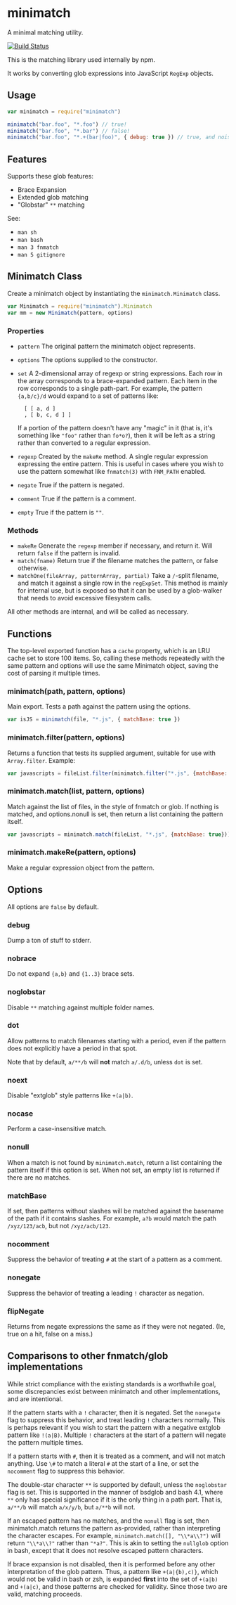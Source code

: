 # minimatch

A minimal matching utility.

[![Build Status](https://secure.travis-ci.org/isaacs/minimatch.svg)](http://travis-ci.org/isaacs/minimatch)


This is the matching library used internally by npm.

It works by converting glob expressions into JavaScript `RegExp`
objects.

## Usage

```javascript
var minimatch = require("minimatch")

minimatch("bar.foo", "*.foo") // true!
minimatch("bar.foo", "*.bar") // false!
minimatch("bar.foo", "*.+(bar|foo)", { debug: true }) // true, and noisy!
```

## Features

Supports these glob features:

* Brace Expansion
* Extended glob matching
* "Globstar" `**` matching

See:

* `man sh`
* `man bash`
* `man 3 fnmatch`
* `man 5 gitignore`

## Minimatch Class

Create a minimatch object by instantiating the `minimatch.Minimatch` class.

```javascript
var Minimatch = require("minimatch").Minimatch
var mm = new Minimatch(pattern, options)
```

### Properties

* `pattern` The original pattern the minimatch object represents.
* `options` The options supplied to the constructor.
* `set` A 2-dimensional array of regexp or string expressions.
  Each row in the
  array corresponds to a brace-expanded pattern.  Each item in the row
  corresponds to a single path-part.  For example, the pattern
  `{a,b/c}/d` would expand to a set of patterns like:

        [ [ a, d ]
        , [ b, c, d ] ]

    If a portion of the pattern doesn't have any "magic" in it
    (that is, it's something like `"foo"` rather than `fo*o?`), then it
    will be left as a string rather than converted to a regular
    expression.

* `regexp` Created by the `makeRe` method.  A single regular expression
  expressing the entire pattern.  This is useful in cases where you wish
  to use the pattern somewhat like `fnmatch(3)` with `FNM_PATH` enabled.
* `negate` True if the pattern is negated.
* `comment` True if the pattern is a comment.
* `empty` True if the pattern is `""`.

### Methods

* `makeRe` Generate the `regexp` member if necessary, and return it.
  Will return `false` if the pattern is invalid.
* `match(fname)` Return true if the filename matches the pattern, or
  false otherwise.
* `matchOne(fileArray, patternArray, partial)` Take a `/`-split
  filename, and match it against a single row in the `regExpSet`.  This
  method is mainly for internal use, but is exposed so that it can be
  used by a glob-walker that needs to avoid excessive filesystem calls.

All other methods are internal, and will be called as necessary.

## Functions

The top-level exported function has a `cache` property, which is an LRU
cache set to store 100 items.  So, calling these methods repeatedly
with the same pattern and options will use the same Minimatch object,
saving the cost of parsing it multiple times.

### minimatch(path, pattern, options)

Main export.  Tests a path against the pattern using the options.

```javascript
var isJS = minimatch(file, "*.js", { matchBase: true })
```

### minimatch.filter(pattern, options)

Returns a function that tests its
supplied argument, suitable for use with `Array.filter`.  Example:

```javascript
var javascripts = fileList.filter(minimatch.filter("*.js", {matchBase: true}))
```

### minimatch.match(list, pattern, options)

Match against the list of
files, in the style of fnmatch or glob.  If nothing is matched, and
options.nonull is set, then return a list containing the pattern itself.

```javascript
var javascripts = minimatch.match(fileList, "*.js", {matchBase: true}))
```

### minimatch.makeRe(pattern, options)

Make a regular expression object from the pattern.

## Options

All options are `false` by default.

### debug

Dump a ton of stuff to stderr.

### nobrace

Do not expand `{a,b}` and `{1..3}` brace sets.

### noglobstar

Disable `**` matching against multiple folder names.

### dot

Allow patterns to match filenames starting with a period, even if
the pattern does not explicitly have a period in that spot.

Note that by default, `a/**/b` will **not** match `a/.d/b`, unless `dot`
is set.

### noext

Disable "extglob" style patterns like `+(a|b)`.

### nocase

Perform a case-insensitive match.

### nonull

When a match is not found by `minimatch.match`, return a list containing
the pattern itself if this option is set.  When not set, an empty list
is returned if there are no matches.

### matchBase

If set, then patterns without slashes will be matched
against the basename of the path if it contains slashes.  For example,
`a?b` would match the path `/xyz/123/acb`, but not `/xyz/acb/123`.

### nocomment

Suppress the behavior of treating `#` at the start of a pattern as a
comment.

### nonegate

Suppress the behavior of treating a leading `!` character as negation.

### flipNegate

Returns from negate expressions the same as if they were not negated.
(Ie, true on a hit, false on a miss.)


## Comparisons to other fnmatch/glob implementations

While strict compliance with the existing standards is a worthwhile
goal, some discrepancies exist between minimatch and other
implementations, and are intentional.

If the pattern starts with a `!` character, then it is negated.  Set the
`nonegate` flag to suppress this behavior, and treat leading `!`
characters normally.  This is perhaps relevant if you wish to start the
pattern with a negative extglob pattern like `!(a|B)`.  Multiple `!`
characters at the start of a pattern will negate the pattern multiple
times.

If a pattern starts with `#`, then it is treated as a comment, and
will not match anything.  Use `\#` to match a literal `#` at the
start of a line, or set the `nocomment` flag to suppress this behavior.

The double-star character `**` is supported by default, unless the
`noglobstar` flag is set.  This is supported in the manner of bsdglob
and bash 4.1, where `**` only has special significance if it is the only
thing in a path part.  That is, `a/**/b` will match `a/x/y/b`, but
`a/**b` will not.

If an escaped pattern has no matches, and the `nonull` flag is set,
then minimatch.match returns the pattern as-provided, rather than
interpreting the character escapes.  For example,
`minimatch.match([], "\\*a\\?")` will return `"\\*a\\?"` rather than
`"*a?"`.  This is akin to setting the `nullglob` option in bash, except
that it does not resolve escaped pattern characters.

If brace expansion is not disabled, then it is performed before any
other interpretation of the glob pattern.  Thus, a pattern like
`+(a|{b),c)}`, which would not be valid in bash or zsh, is expanded
**first** into the set of `+(a|b)` and `+(a|c)`, and those patterns are
checked for validity.  Since those two are valid, matching proceeds.
